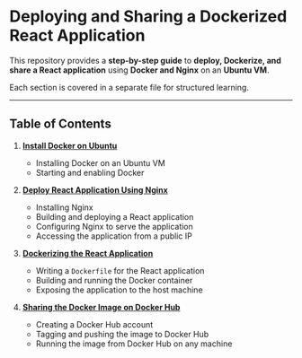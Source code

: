 # **Deploying and Sharing a Dockerized React Application**  

This repository provides a **step-by-step guide** to **deploy, Dockerize, and share a React application** using **Docker and Nginx** on an **Ubuntu VM**.  

Each section is covered in a separate file for structured learning.  

---

## **Table of Contents**  

1. **[Install Docker on Ubuntu](01_Install_Docker.md)**  
   - Installing Docker on an Ubuntu VM  
   - Starting and enabling Docker  

2. **[Deploy React Application Using Nginx](02_React_application_using_Nginx.md)**  
   - Installing Nginx  
   - Building and deploying a React application  
   - Configuring Nginx to serve the application  
   - Accessing the application from a public IP  

3. **[Dockerizing the React Application](03_Dockerizing_React_Application.md)**  
   - Writing a `Dockerfile` for the React application  
   - Building and running the Docker container  
   - Exposing the application to the host machine  

4. **[Sharing the Docker Image on Docker Hub](04_Sharing_Docker_Image.md)**  
   - Creating a Docker Hub account  
   - Tagging and pushing the image to Docker Hub  
   - Running the image from Docker Hub on any machine  
